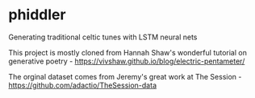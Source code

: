 # phiddler
Generating traditional celtic tunes with LSTM neural nets

This project is mostly cloned from Hannah Shaw's wonderful tutorial on generative poetry - https://vivshaw.github.io/blog/electric-pentameter/

The orginal dataset comes from Jeremy's great work at The Session -
https://github.com/adactio/TheSession-data



